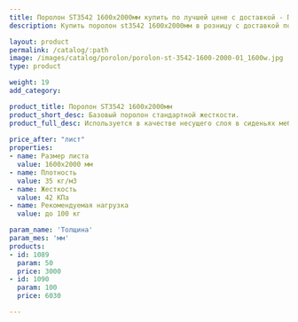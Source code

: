 ```yaml
---
title: Поролон ST3542 1600х2000мм купить по лучшей цене с доставкой - Поролоныч
description: Купить поролон st3542 1600х2000мм в розницу с доставкой по Москве в интернет-магазине Поролоныча.

layout: product
permalink: /catalog/:path
image: /images/catalog/porolon/porolon-st-3542-1600-2000-01_1600w.jpg
type: product

weight: 19
add_category: 

product_title: Поролон ST3542 1600х2000мм
product_short_desc: Базовый поролон стандартной жесткости.
product_full_desc: Используется в качестве несущего слоя в сиденьях мебели и матрасах. Формообразующий элемент для матрасов и всех частей диванов. Поролон ST3542 отличается высокой восстанавливаемостью и долговечностью.
        
price_after: "лист"
properties:
- name: Размер листа
  value: 1600х2000 мм
- name: Плотность
  value: 35 кг/м3
- name: Жесткость
  value: 42 КПа
- name: Рекомендуемая нагрузка
  value: до 100 кг

param_name: 'Толщина'
param_mes: 'мм'
products:
- id: 1089
  param: 50
  price: 3000
- id: 1090
  param: 100
  price: 6030

---
```

